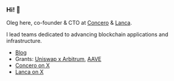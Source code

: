 ### Hi! 👋 
Oleg here, co-founder & CTO at [Concero](https://concero.io) & [Lanca](https://lanca.io).


I lead teams dedicated to advancing blockchain applications and infrastructure. 

- [Blog](https://blog.okron.cc)
- Grants: [Uniswap x Arbitrum](https://gov.uniswap.org/t/uniswap-arbitrum-grant-program-uagp-update-cohort-1/22789/2), [AAVE](https://governance.aave.com/t/agd-renewal-4-recent-work-updates/11585)
- [Concero on X](http://x.com/concero_io)
- [Lanca on X](http://x.com/lanca_io)
